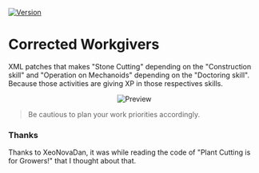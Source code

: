 [![Version](https://img.shields.io/badge/Rimworld-A17-green.svg)](http://rimworldgame.com/)
# Corrected Workgivers

XML patches that makes "Stone Cutting" depending on the "Construction skill" and "Operation on Mechanoids" depending on the "Doctoring skill". Because those activities are giving XP in those respectives skills.

<p align="center"><img src="https://i.imgur.com/iASqIeV.png?1" alt="Preview"/></p>

> Be cautious to plan your work priorities accordingly.

### Thanks

Thanks to XeoNovaDan, it was while reading the code of "Plant Cutting is for Growers!" that I thought about that.
